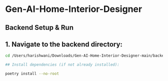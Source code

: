 # Gen-AI-Home-Interior-Designer

## Backend Setup & Run

## 1. Navigate to the backend directory:
   ```bash
   cd /Users/harishwani/Downloads/Gen-AI-Home-Interior-Designer-main/backend

## Install dependencies (if not already installed):

poetry install --no-root
